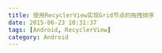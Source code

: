 ```yaml
---
title: 使用RecyclerView实现Grid节点的拖拽排序
date: 2015-06-23 10:31:37
tags: [Android, RecyclerView]
category: Android
---
```


